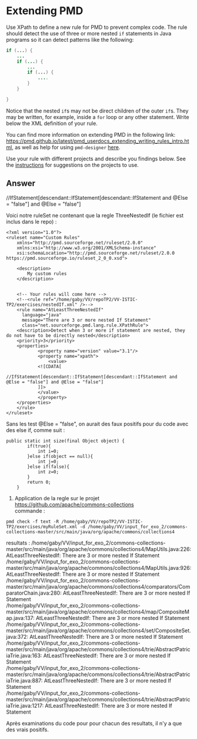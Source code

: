 # Extending PMD

Use XPath to define a new rule for PMD to prevent complex code. The rule should detect the use of three or more nested `if` statements in Java programs so it can detect patterns like the following:

```Java
if (...) {
    ...
    if (...) {
        ...
        if (...) {
            ....
        }
    }

}
```
Notice that the nested `if`s may not be direct children of the outer `if`s. They may be written, for example, inside a `for` loop or any other statement.
Write below the XML definition of your rule.

You can find more information on extending PMD in the following link: https://pmd.github.io/latest/pmd_userdocs_extending_writing_rules_intro.html, as well as help for using `pmd-designer` [here](https://github.com/selabs-ur1/VV-ISTIC-TP2/blob/master/exercises/designer-help.md).

Use your rule with different projects and describe you findings below. See the [instructions](../sujet.md) for suggestions on the projects to use.

## Answer

//IfStatement[descendant::IfStatement[descendant::IfStatement and @Else = "false"] and @Else = "false"]

Voici notre ruleSet ne contenant que la regle ThreeNestedIf (le fichier est inclus dans le repo) :
```
<?xml version="1.0"?>
<ruleset name="Custom Rules"
    xmlns="http://pmd.sourceforge.net/ruleset/2.0.0"
    xmlns:xsi="http://www.w3.org/2001/XMLSchema-instance"
    xsi:schemaLocation="http://pmd.sourceforge.net/ruleset/2.0.0 https://pmd.sourceforge.io/ruleset_2_0_0.xsd">

    <description>
        My custom rules
    </description>


    <!-- Your rules will come here -->
    <!--<rule ref="/home/gaby/VV/repoTP2/VV-ISTIC-TP2/exercises/nestedIf.xml" />-->
    <rule name="AtLeastThreeNestedIf"
      language="java"
      message="There are 3 or more nested If Statement"
      class="net.sourceforge.pmd.lang.rule.XPathRule">
   	<description>Detect when 3 or more if statement are nested, they do not have to be directly nested</description>
   	<priority>3</priority>
 	<properties>
      		<property name="version" value="3.1"/>
      		<property name="xpath">  
      			<value>
			<![CDATA[
			//IfStatement[descendant::IfStatement[descendant::IfStatement and @Else = "false"] and @Else = "false"]
			]]>
			</value>   
     		</property>
   	</properties>
	</rule>
</ruleset>
```

Sans les test @Else = "false", on aurait des faux positifs pour du code avec des else if, comme suit :
```
public static int size(final Object object) {
        if(true){
            int i=0;
        }else if(object == null){
            int j=0;
        }else if(false){
            int z=0;
        }
        return 0;
    }
```

1) Application de la regle sur le projet https://github.com/apache/commons-collections  
commande :
```
pmd check -f text -R /home/gaby/VV/repoTP2/VV-ISTIC-TP2/exercises/myRuleSet.xml -d /home/gaby/VV/input_for_exo_2/commons-collections-master/src/main/java/org/apache/commons/collections4
```

resultats :
/home/gaby/VV/input_for_exo_2/commons-collections-master/src/main/java/org/apache/commons/collections4/MapUtils.java:226:	AtLeastThreeNestedIf:	There are 3 or more nested If Statement  
/home/gaby/VV/input_for_exo_2/commons-collections-master/src/main/java/org/apache/commons/collections4/MapUtils.java:926:	AtLeastThreeNestedIf:	There are 3 or more nested If Statement  
/home/gaby/VV/input_for_exo_2/commons-collections-master/src/main/java/org/apache/commons/collections4/comparators/ComparatorChain.java:280:	AtLeastThreeNestedIf:	There are 3 or more nested If Statement  
/home/gaby/VV/input_for_exo_2/commons-collections-master/src/main/java/org/apache/commons/collections4/map/CompositeMap.java:137:	AtLeastThreeNestedIf:	There are 3 or more nested If Statement  
/home/gaby/VV/input_for_exo_2/commons-collections-master/src/main/java/org/apache/commons/collections4/set/CompositeSet.java:372:	AtLeastThreeNestedIf:	There are 3 or more nested If Statement    
/home/gaby/VV/input_for_exo_2/commons-collections-master/src/main/java/org/apache/commons/collections4/trie/AbstractPatriciaTrie.java:163:	AtLeastThreeNestedIf:	There are 3 or more nested If Statement  
/home/gaby/VV/input_for_exo_2/commons-collections-master/src/main/java/org/apache/commons/collections4/trie/AbstractPatriciaTrie.java:887:	AtLeastThreeNestedIf:	There are 3 or more nested If Statement  
/home/gaby/VV/input_for_exo_2/commons-collections-master/src/main/java/org/apache/commons/collections4/trie/AbstractPatriciaTrie.java:1217:	AtLeastThreeNestedIf:	There are 3 or more nested If Statement  

Après examinations du code pour pour chacun des resultats, il n'y a que des vrais positifs.  


